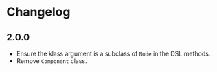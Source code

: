 # Changelog

## 2.0.0

- Ensure the klass argument is a subclass of `Node` in the DSL methods.
- Remove `Component` class.
